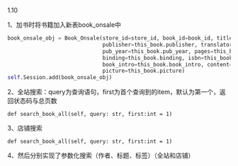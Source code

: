 1.10

1、加书时将书籍加入新表book_onsale中

```python
book_onsale_obj = Book_Onsale(store_id=store_id, book_id=book_id, title=this_book.title, author=this_book.author,
                              publisher=this_book.publisher, translator=this_book.translator,
                              pub_year=this_book.pub_year, pages=this_book.pages, price=this_book.price,
                              binding=this_book.binding, isbn=this_book.isbn, author_intro=this_book.author_intro,
                              book_intro=this_book.book_intro, content=this_book.content, tags=this_book.tags,
                              picture=this_book.picture)
self.Session.add(book_onsale_obj)
```

2、全站搜索：query为查询语句，first为首个查询到的item，默认为第一个，返回状态码与总页数

```
def search_book_all(self, query: str, first:int = 1)
```

3、店铺搜索

```
def search_book_all(self, query: str, first:int = 1)
```

4、然后分别实现了参数化搜索（作者、标题、标签）（全站和店铺）